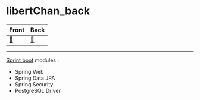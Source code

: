 # libertChan_back

Front | Back
---| ---
[:tophat:](https://github.com/kim7834/libertChan_Front) | [:bug:](https://github.com/borisBelloc/libertChan_back)

-----

[Sprint boot](https://start.spring.io/) modules : 
* Spring Web
* Spring Data JPA
* Spring Security
* PostgreSQL Driver
